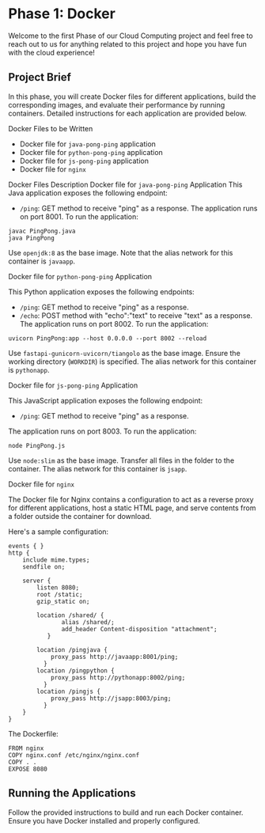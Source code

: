 # Phase 1: Docker
Welcome to the first Phase of our Cloud Computing project and feel free to reach out to us for anything related to this project and hope you have fun with the cloud experience!

## Project Brief

In this phase, you will create Docker files for different applications, build the corresponding images, and evaluate their performance by running containers. Detailed instructions for each application are provided below.

Docker Files to be Written
- Docker file for `java-pong-ping` application
- Docker file for `python-pong-ping` application
- Docker file for `js-pong-ping` application
- Docker file for `nginx`

Docker Files Description
Docker file for `java-pong-ping` Application
This Java application exposes the following endpoint:

- `/ping`: GET method to receive "ping" as a response.
The application runs on port 8001. To run the application:
```
javac PingPong.java
java PingPong
```

Use `openjdk:8` as the base image. Note that the alias network for this container is `javaapp`.

Docker file for `python-pong-ping` Application

This Python application exposes the following endpoints:

- `/ping`: GET method to receive "ping" as a response.
- `/echo`: POST method with "echo":"text" to receive "text" as a response.
The application runs on port 8002. To run the application:
```
uvicorn PingPong:app --host 0.0.0.0 --port 8002 --reload
```

Use `fastapi-gunicorn-uvicorn/tiangolo` as the base image. Ensure the working directory (`WORKDIR`) is specified. The alias network for this container is `pythonapp`.

Docker file for `js-pong-ping` Application

This JavaScript application exposes the following endpoint:

- `/ping`: GET method to receive "ping" as a response.

The application runs on port 8003. To run the application:
```
node PingPong.js
```

Use `node:slim` as the base image. Transfer all files in the folder to the container. The alias network for this container is `jsapp`.

Docker file for `nginx`

The Docker file for Nginx contains a configuration to act as a reverse proxy for different applications, host a static HTML page, and serve contents from a folder outside the container for download.

Here's a sample configuration:
```
events { }
http {
    include mime.types;
    sendfile on;

    server {
        listen 8080;
        root /static;
        gzip_static on;

        location /shared/ {
               alias /shared/;
               add_header Content-disposition "attachment";
           }

        location /pingjava {
            proxy_pass http://javaapp:8001/ping;
          }
        location /pingpython {
            proxy_pass http://pythonapp:8002/ping;
          }
        location /pingjs {
            proxy_pass http://jsapp:8003/ping;
          }
    }
}
```

The Dockerfile:
```
FROM nginx
COPY nginx.conf /etc/nginx/nginx.conf
COPY . .
EXPOSE 8080
```
## Running the Applications
Follow the provided instructions to build and run each Docker container. Ensure you have Docker installed and properly configured.
